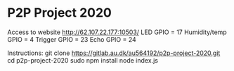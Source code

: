 # P2P Project 2020
Access to website http://62.107.22.177:10503/
LED GPIO = 17
Humidity/temp GPIO = 4
Trigger GPIO = 23
Echo GPIO = 24

Instructions:
git clone https://gitlab.au.dk/au564192/p2p-project-2020.git
cd p2p-project-2020
sudo npm install
node index.js